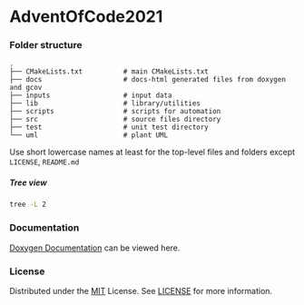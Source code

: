 # AdventOfCode2021

### Folder structure
    .
    ├── CMakeLists.txt          # main CMakeLists.txt
    ├── docs                    # docs-html generated files from doxygen and gcov
    ├── inputs                  # input data
    ├── lib                     # library/utilities
    ├── scripts                 # scripts for automation
    ├── src                     # source files directory
    ├── test                    # unit test directory
    └── uml                     # plant UML
             
Use short lowercase names at least for the top-level files and folders except `LICENSE`, `README.md`

##### Tree view
```bash
tree -L 2
```
<!-- DOCUMENTATION -->
### Documentation
[Doxygen Documentation](Day0/docs/DOXYGEN.md) can be viewed here.

<!-- LICENSE -->
### License
Distributed under the [MIT](https://choosealicense.com/licenses/mit/) License. See [LICENSE](LICENSE) for more information.

